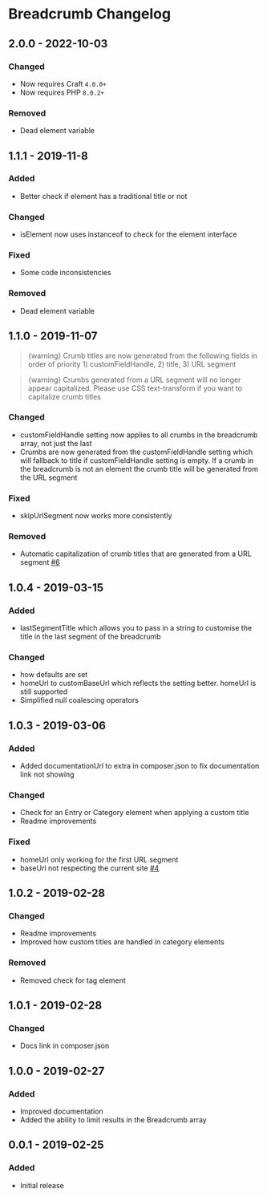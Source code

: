 # Breadcrumb Changelog

## 2.0.0 - 2022-10-03
### Changed
- Now requires Craft `4.0.0+`
- Now requires PHP `8.0.2+`

### Removed
- Dead element variable

## 1.1.1 - 2019-11-8
### Added
- Better check if element has a traditional title or not

### Changed
- isElement now uses instanceof to check for the element interface

### Fixed
- Some code inconsistencies

### Removed
- Dead element variable

## 1.1.0 - 2019-11-07
> {warning} Crumb titles are now generated from the following fields in order of priority 1) customFieldHandle, 2) title, 3) URL segment  

> {warning} Crumbs generated from a URL segment will no longer appear capitalized. Please use CSS text-transform if you want to capitalize crumb titles

### Changed
- customFieldHandle setting now applies to all crumbs in the breadcrumb array, not just the last
- Crumbs are now generated from the customFieldHandle setting which will fallback to title if customFieldHandle setting is empty. If a crumb in the breadcrumb is not an element the crumb title will be generated from the URL segment

### Fixed
- skipUrlSegment now works more consistently

### Removed
- Automatic capitalization of crumb titles that are generated from a URL segment [#6](https://github.com/youandmedigital/craft-breadcrumb/issues/6)

## 1.0.4 - 2019-03-15
### Added
- lastSegmentTitle which allows you to pass in a string to customise the title in the last segment of the breadcrumb

### Changed
- how defaults are set
- homeUrl to customBaseUrl which reflects the setting better. homeUrl is still supported
- Simplified null coalescing operators

## 1.0.3 - 2019-03-06
### Added
- Added documentationUrl to extra in composer.json to fix documentation link not showing

### Changed
- Check for an Entry or Category element when applying a custom title
- Readme improvements

### Fixed
- homeUrl only working for the first URL segment
- baseUrl not respecting the current site [#4](https://github.com/youandmedigital/craft-breadcrumb/issues/4)

## 1.0.2 - 2019-02-28
### Changed
- Readme improvements
- Improved how custom titles are handled in category elements

### Removed
- Removed check for tag element

## 1.0.1 - 2019-02-28
### Changed
- Docs link in composer.json

## 1.0.0 - 2019-02-27
### Added
- Improved documentation
- Added the ability to limit results in the Breadcrumb array

## 0.0.1 - 2019-02-25
### Added
- Initial release
